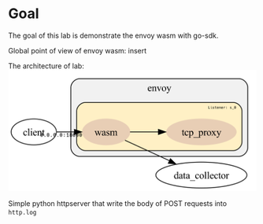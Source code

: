 # Goal 
The goal of this lab is demonstrate the envoy wasm with go-sdk.

Global point of view of envoy wasm:  insert <photo>  

The architecture of lab: ![](./images/graph.png)

Simple python httpserver that write the body of POST requests into `http.log`

